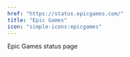 ```yaml
---
href: "https://status.epicgames.com/"
title: "Epic Games"
icon: "simple-icons:epicgames"
---
```


Epic Games status page